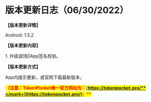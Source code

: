 # 版本更新日志（06/30/2022）

**【版本更新详情】**

Android: 1.5.2

&#x20;

**【版本更新内容】**

1\. 升级波场DApp签名校验。



**【版本更新方式】**&#x20;

App内提示更新，或官网下载最新版本。

<mark style="color:red;">**（注意：TokenPocket唯一官方网址为：**</mark>[<mark style="color:red;">**https://tokenpocket.pro/**</mark>](https://tokenpocket.pro/)<mark style="color:red;">**）**</mark>
